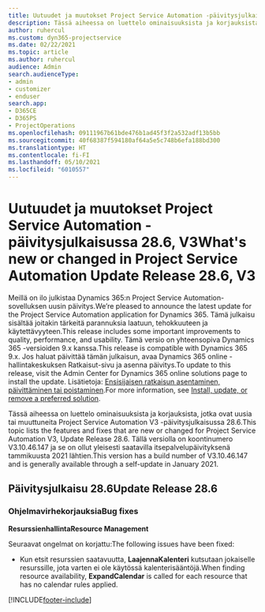 ```yaml
---
title: Uutuudet ja muutokset Project Service Automation -päivitysjulkaisussa 28.6, Hotfix, V3
description: Tässä aiheessa on luettelo ominaisuuksista ja korjauksista Project Service Automationin Päivitysjulkaisussa 28.6 Hotfix, V3.
author: ruhercul
ms.custom: dyn365-projectservice
ms.date: 02/22/2021
ms.topic: article
ms.author: ruhercul
audience: Admin
search.audienceType:
- admin
- customizer
- enduser
search.app:
- D365CE
- D365PS
- ProjectOperations
ms.openlocfilehash: 09111967b61bde476b1ad45f3f2a532adf13b5bb
ms.sourcegitcommit: 40f68387f594180af64a5e5c748b6efa188bd300
ms.translationtype: HT
ms.contentlocale: fi-FI
ms.lasthandoff: 05/10/2021
ms.locfileid: "6010557"
---
```

# <a name="whats-new-or-changed-in-project-service-automation-update-release-286-v3"></a><span data-ttu-id="80a8e-103">Uutuudet ja muutokset Project Service Automation -päivitysjulkaisussa 28.6, V3</span><span class="sxs-lookup"><span data-stu-id="80a8e-103">What's new or changed in Project Service Automation Update Release 28.6, V3</span></span>

<span data-ttu-id="80a8e-104">Meillä on ilo julkistaa Dynamics 365:n Project Service Automation-sovelluksen uusin päivitys.</span><span class="sxs-lookup"><span data-stu-id="80a8e-104">We’re pleased to announce the latest update for the Project Service Automation application for Dynamics 365.</span></span> <span data-ttu-id="80a8e-105">Tämä julkaisu sisältää joitakin tärkeitä parannuksia laatuun, tehokkuuteen ja käytettävyyteen.</span><span class="sxs-lookup"><span data-stu-id="80a8e-105">This release includes some important improvements to quality, performance, and usability.</span></span> <span data-ttu-id="80a8e-106">Tämä versio on yhteensopiva Dynamics 365 -versioiden 9.x kanssa.</span><span class="sxs-lookup"><span data-stu-id="80a8e-106">This release is compatible with Dynamics 365 9.x.</span></span> <span data-ttu-id="80a8e-107">Jos haluat päivittää tämän julkaisun, avaa Dynamics 365 online -hallintakeskuksen Ratkaisut-sivu ja asenna päivitys.</span><span class="sxs-lookup"><span data-stu-id="80a8e-107">To update to this release, visit the Admin Center for Dynamics 365 online solutions page to install the update.</span></span> <span data-ttu-id="80a8e-108">Lisätietoja: [Ensisijaisen ratkaisun asentaminen, päivittäminen tai poistaminen](/power-platform/admin/install-remove-preferred-solution).</span><span class="sxs-lookup"><span data-stu-id="80a8e-108">For more information, see [Install, update, or remove a preferred solution](/power-platform/admin/install-remove-preferred-solution).</span></span>

<span data-ttu-id="80a8e-109">Tässä aiheessa on luettelo ominaisuuksista ja korjauksista, jotka ovat uusia tai muuttuneita Project Service Automation V3 -päivitysjulkaisussa 28.6.</span><span class="sxs-lookup"><span data-stu-id="80a8e-109">This topic lists the features and fixes that are new or changed for Project Service Automation V3, Update Release 28.6.</span></span> <span data-ttu-id="80a8e-110">Tällä versiolla on koontinumero V3.10.46.147 ja se on ollut yleisesti saatavilla itsepalvelupäivityksenä tammikuusta 2021 lähtien.</span><span class="sxs-lookup"><span data-stu-id="80a8e-110">This version has a build number of V3.10.46.147 and is generally available through a self-update in January 2021.</span></span>

## <a name="update-release-286"></a><span data-ttu-id="80a8e-111">Päivitysjulkaisu 28.6</span><span class="sxs-lookup"><span data-stu-id="80a8e-111">Update Release 28.6</span></span>

### <a name="bug-fixes"></a><span data-ttu-id="80a8e-112">Ohjelmavirhekorjauksia</span><span class="sxs-lookup"><span data-stu-id="80a8e-112">Bug fixes</span></span>


<span data-ttu-id="80a8e-113">**Resurssienhallinta**</span><span class="sxs-lookup"><span data-stu-id="80a8e-113">**Resource Management**</span></span>

<span data-ttu-id="80a8e-114">Seuraavat ongelmat on korjattu:</span><span class="sxs-lookup"><span data-stu-id="80a8e-114">The following issues have been fixed:</span></span>

- <span data-ttu-id="80a8e-115">Kun etsit resurssien saatavuutta, **LaajennaKalenteri** kutsutaan jokaiselle resurssille, jota varten ei ole käytössä kalenterisääntöjä.</span><span class="sxs-lookup"><span data-stu-id="80a8e-115">When finding resource availability, **ExpandCalendar** is called for each resource that has no calendar rules applied.</span></span>


[!INCLUDE[footer-include](../includes/footer-banner.md)]
